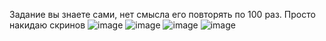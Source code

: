 Задание вы знаете сами, нет смысла его повторять по 100 раз. Просто накидаю скринов 
![image](https://github.com/user-attachments/assets/77d56697-270a-4d60-aa36-577fa33c4291)
![image](https://github.com/user-attachments/assets/5f464f1a-d340-42b0-82cd-cc762ec57aff)
![image](https://github.com/user-attachments/assets/0bf71ab5-3348-4735-9cb1-ab71a8a89fae)
![image](https://github.com/user-attachments/assets/19c60e46-2324-465a-a4ee-0da4a686f24f)

